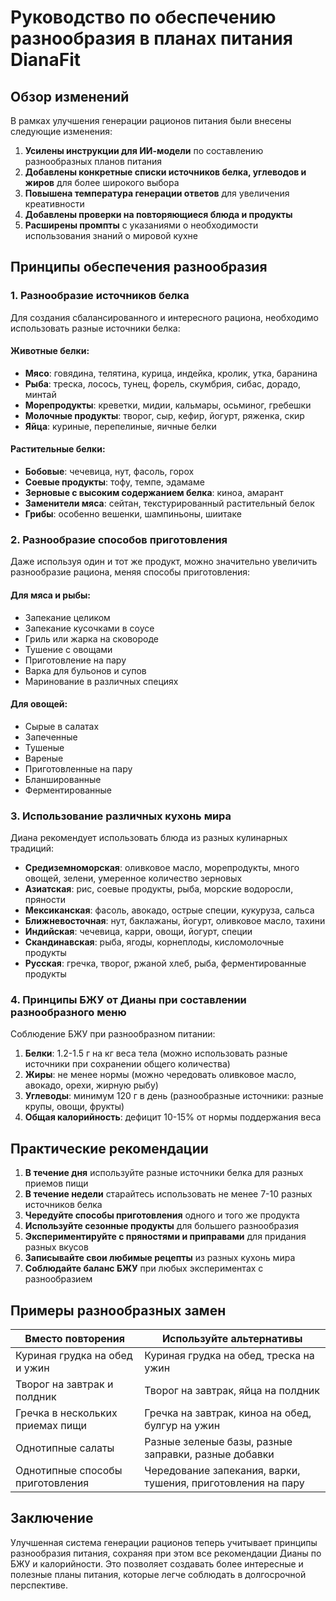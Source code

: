 # Руководство по обеспечению разнообразия в планах питания DianaFit

## Обзор изменений

В рамках улучшения генерации рационов питания были внесены следующие изменения:

1. **Усилены инструкции для ИИ-модели** по составлению разнообразных планов питания
2. **Добавлены конкретные списки источников белка, углеводов и жиров** для более широкого выбора
3. **Повышена температура генерации ответов** для увеличения креативности
4. **Добавлены проверки на повторяющиеся блюда и продукты**
5. **Расширены промпты** с указаниями о необходимости использования знаний о мировой кухне

## Принципы обеспечения разнообразия

### 1. Разнообразие источников белка

Для создания сбалансированного и интересного рациона, необходимо использовать разные источники белка:

#### Животные белки:
- **Мясо**: говядина, телятина, курица, индейка, кролик, утка, баранина
- **Рыба**: треска, лосось, тунец, форель, скумбрия, сибас, дорадо, минтай
- **Морепродукты**: креветки, мидии, кальмары, осьминог, гребешки
- **Молочные продукты**: творог, сыр, кефир, йогурт, ряженка, скир
- **Яйца**: куриные, перепелиные, яичные белки

#### Растительные белки:
- **Бобовые**: чечевица, нут, фасоль, горох
- **Соевые продукты**: тофу, темпе, эдамаме
- **Зерновые с высоким содержанием белка**: киноа, амарант
- **Заменители мяса**: сейтан, текстурированный растительный белок
- **Грибы**: особенно вешенки, шампиньоны, шиитаке

### 2. Разнообразие способов приготовления

Даже используя один и тот же продукт, можно значительно увеличить разнообразие рациона, меняя способы приготовления:

#### Для мяса и рыбы:
- Запекание целиком
- Запекание кусочками в соусе
- Гриль или жарка на сковороде
- Тушение с овощами
- Приготовление на пару
- Варка для бульонов и супов
- Маринование в различных специях

#### Для овощей:
- Сырые в салатах
- Запеченные
- Тушеные
- Вареные
- Приготовленные на пару
- Бланшированные
- Ферментированные

### 3. Использование различных кухонь мира

Диана рекомендует использовать блюда из разных кулинарных традиций:

- **Средиземноморская**: оливковое масло, морепродукты, много овощей, зелени, умеренное количество зерновых
- **Азиатская**: рис, соевые продукты, рыба, морские водоросли, пряности
- **Мексиканская**: фасоль, авокадо, острые специи, кукуруза, сальса
- **Ближневосточная**: нут, баклажаны, йогурт, оливковое масло, тахини
- **Индийская**: чечевица, карри, овощи, йогурт, специи
- **Скандинавская**: рыба, ягоды, корнеплоды, кисломолочные продукты
- **Русская**: гречка, творог, ржаной хлеб, рыба, ферментированные продукты

### 4. Принципы БЖУ от Дианы при составлении разнообразного меню

Соблюдение БЖУ при разнообразном питании:

1. **Белки**: 1.2-1.5 г на кг веса тела (можно использовать разные источники при сохранении общего количества)
2. **Жиры**: не менее нормы (можно чередовать оливковое масло, авокадо, орехи, жирную рыбу)
3. **Углеводы**: минимум 120 г в день (разнообразные источники: разные крупы, овощи, фрукты)
4. **Общая калорийность**: дефицит 10-15% от нормы поддержания веса

## Практические рекомендации

1. **В течение дня** используйте разные источники белка для разных приемов пищи
2. **В течение недели** старайтесь использовать не менее 7-10 разных источников белка
3. **Чередуйте способы приготовления** одного и того же продукта
4. **Используйте сезонные продукты** для большего разнообразия
5. **Экспериментируйте с пряностями и приправами** для придания разных вкусов
6. **Записывайте свои любимые рецепты** из разных кухонь мира
7. **Соблюдайте баланс БЖУ** при любых экспериментах с разнообразием

## Примеры разнообразных замен

| Вместо повторения | Используйте альтернативы |
|-------------------|---------------------------|
| Куриная грудка на обед и ужин | Куриная грудка на обед, треска на ужин |
| Творог на завтрак и полдник | Творог на завтрак, яйца на полдник |
| Гречка в нескольких приемах пищи | Гречка на завтрак, киноа на обед, булгур на ужин |
| Однотипные салаты | Разные зеленые базы, разные заправки, разные добавки |
| Однотипные способы приготовления | Чередование запекания, варки, тушения, приготовления на пару |

## Заключение

Улучшенная система генерации рационов теперь учитывает принципы разнообразия питания, сохраняя при этом все рекомендации Дианы по БЖУ и калорийности. Это позволяет создавать более интересные и полезные планы питания, которые легче соблюдать в долгосрочной перспективе.
